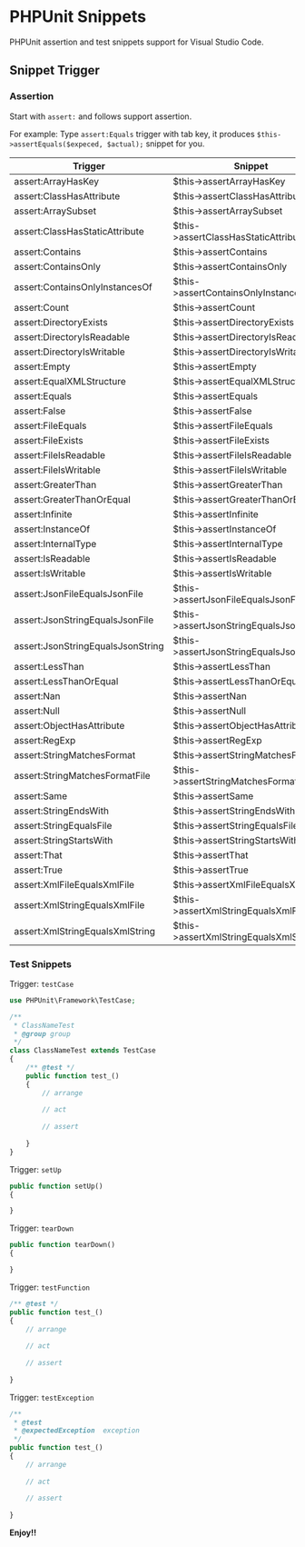 # PHPUnit Snippets

PHPUnit assertion and test snippets support for Visual Studio Code.

## Snippet Trigger

### Assertion

Start with `assert:` and follows support assertion.

For example: Type `assert:Equals` trigger with tab key, it produces `$this->assertEquals($expeced, $actual);` snippet for you.

| Trigger        | Snippet                         |
|----------------|---------------------------------|
| assert:ArrayHasKey |  $this->assertArrayHasKey |
| assert:ClassHasAttribute |  $this->assertClassHasAttribute |
| assert:ArraySubset |  $this->assertArraySubset |
| assert:ClassHasStaticAttribute |  $this->assertClassHasStaticAttribute |
| assert:Contains |  $this->assertContains |
| assert:ContainsOnly |  $this->assertContainsOnly |
| assert:ContainsOnlyInstancesOf |  $this->assertContainsOnlyInstancesOf |
| assert:Count |  $this->assertCount |
| assert:DirectoryExists |  $this->assertDirectoryExists |
| assert:DirectoryIsReadable |  $this->assertDirectoryIsReadable |
| assert:DirectoryIsWritable |  $this->assertDirectoryIsWritable |
| assert:Empty |  $this->assertEmpty |
| assert:EqualXMLStructure |  $this->assertEqualXMLStructure |
| assert:Equals |  $this->assertEquals |
| assert:False |  $this->assertFalse |
| assert:FileEquals |  $this->assertFileEquals |
| assert:FileExists |  $this->assertFileExists |
| assert:FileIsReadable |  $this->assertFileIsReadable |
| assert:FileIsWritable |  $this->assertFileIsWritable |
| assert:GreaterThan |  $this->assertGreaterThan |
| assert:GreaterThanOrEqual |  $this->assertGreaterThanOrEqual |
| assert:Infinite |  $this->assertInfinite |
| assert:InstanceOf |  $this->assertInstanceOf |
| assert:InternalType |  $this->assertInternalType |
| assert:IsReadable |  $this->assertIsReadable |
| assert:IsWritable |  $this->assertIsWritable |
| assert:JsonFileEqualsJsonFile |  $this->assertJsonFileEqualsJsonFile |
| assert:JsonStringEqualsJsonFile |  $this->assertJsonStringEqualsJsonFile |
| assert:JsonStringEqualsJsonString |  $this->assertJsonStringEqualsJsonString |
| assert:LessThan |  $this->assertLessThan |
| assert:LessThanOrEqual |  $this->assertLessThanOrEqual |
| assert:Nan |  $this->assertNan |
| assert:Null |  $this->assertNull |
| assert:ObjectHasAttribute |  $this->assertObjectHasAttribute |
| assert:RegExp |  $this->assertRegExp |
| assert:StringMatchesFormat |  $this->assertStringMatchesFormat |
| assert:StringMatchesFormatFile |  $this->assertStringMatchesFormatFile |
| assert:Same |  $this->assertSame |
| assert:StringEndsWith |  $this->assertStringEndsWith |
| assert:StringEqualsFile |  $this->assertStringEqualsFile |
| assert:StringStartsWith |  $this->assertStringStartsWith |
| assert:That |  $this->assertThat |
| assert:True |  $this->assertTrue |
| assert:XmlFileEqualsXmlFile |  $this->assertXmlFileEqualsXmlFile |
| assert:XmlStringEqualsXmlFile |  $this->assertXmlStringEqualsXmlFile |
| assert:XmlStringEqualsXmlString |  $this->assertXmlStringEqualsXmlString |

### Test Snippets

Trigger: `testCase`

```php
use PHPUnit\Framework\TestCase;

/**
 * ClassNameTest
 * @group group
 */
class ClassNameTest extends TestCase
{
    /** @test */
    public function test_()
    {
        // arrange
        
        // act
        
        // assert
        
    }
}
```

Trigger: `setUp`

```php
public function setUp()
{

}
```

Trigger: `tearDown`

```php
public function tearDown()
{

}
```

Trigger: `testFunction`

```php
/** @test */
public function test_()
{
    // arrange
    
    // act
    
    // assert
    
}
```

Trigger: `testException`

```php
/** 
 * @test
 * @expectedException  exception
 */
public function test_()
{
    // arrange
    
    // act
    
    // assert
    
}
```


**Enjoy!!**